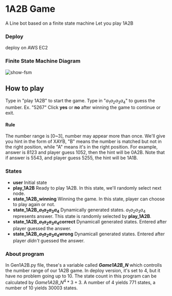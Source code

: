 # 1A2B Game

A Line bot based on a finite state machine
Let you play 1A2B

### Deploy
deploy on AWS EC2

### Finite State Machine Diagram
![show-fsm](./img/show-fsm.png)

## How to play
Type in "play 1A2B" to start the game.
Type in "$a_1a_2a_3a_4$" to guess the number. Ex. "5267"
Click **yes** or **no** after winning the game to continue or exit.

#### Rule
The number range is [0~3], number may appear more than once.
We'll give you hint in the form of XAYB, "B" means the number is matched but not in the right position, while "A" means it's in the right position.
For example, answer is 8123 and player guess 1052, then the hint will be 0A2B. Note that if answer is 5543, and player guess 5255, the hint will be 1A1B.

### States
- **user**
	Initial state
- **play_1A2B**
	Ready to play 1A2B.
	In this state, we'll randomly select next node.
- **state_1A2B_winning**
	Winning the game.
	In this state, player can choose to play again or not.
- **state_1A2B_$a_1a_2a_3a_4$**
	Dynamically generated states. $a_1a_2a_3a_4$ represents answer.
	This state is randomly selected by **play_1A2B**.
- **state_1A2B_$a_1a_2a_3a_4$correct**
	Dynamicall generated states.
	Entered after player guessed the answer.
- **state_1A2B_$a_1a_2a_3a_4$wrong**
	Dynamicall generated states.
	Entered after player *didn't* guessed the answer.

### About program
In Gen1A2B.py file, these's a variable called ***Game1A2B_N*** which controlls the number range of our 1A2B game. In deploy version, it's set to 4, but it have no problem going up to 10.
The state count in this program can be calculated by $Game1A2B\_N^4*3+3$. A number of 4 yields 771 states, a number of 10 yields 30003 states.